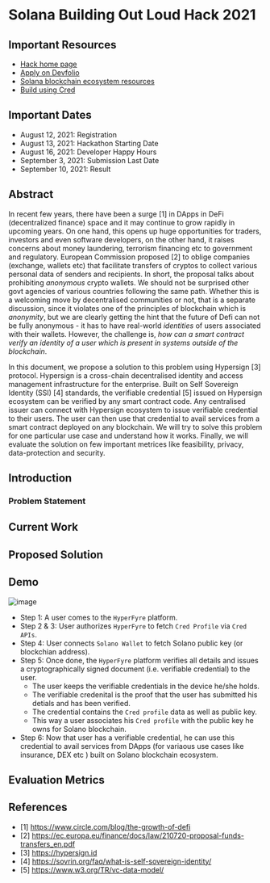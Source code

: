 # Solana Building Out Loud Hack 2021

## Important Resources

- [Hack home page](https://buildingoutloud.solana.com/)
- [Apply on Devfolio](https://devfolio.co/building-out-loud/dashboard)
- [Solana blockchain ecosystem resources](https://devfolio.notion.site/Resources-Building-Out-Loud-1cd9000a4c494733b73cd2691d7c90dc)
- [Build using Cred](https://devfolio.notion.site/Resources-Building-Out-Loud-1cd9000a4c494733b73cd2691d7c90dc)


## Important Dates

- August 12, 2021: Registration
- August 13, 2021: Hackathon Starting Date
- August 16, 2021: Developer Happy Hours
- September 3, 2021: Submission Last Date
- September 10, 2021: Result

## Abstract

In recent few years, there have been a surge [1] in DApps in DeFi (decentralized finance) space and it may continue to grow rapidly in upcoming years. 
On one hand, this opens up huge opportunities for traders, investors and even software developers, on the other hand, it raises concerns about money laundering, terrorism financing etc to government and regulatory. European Commission proposed [2] to oblige companies (exchange, wallets etc) that facilitate transfers of cryptos to collect various personal data of senders and recipients. In short, the proposal talks about prohibiting *anonymous* crypto wallets. We should not be surprised other govt agencies of various countries following the same path. Whether this is a welcoming move by decentralised communities or not, that is a separate discussion, since it violates one of the principles of blockchain which is *anonymity*, but we are clearly getting the hint that the future of Defi can not be fully anonymous - it has to have real-world *identities* of users associated with their wallets. However, the challenge is, *how can a smart contract verify an identity of a user which is present in systems outside of the blockchain*. 

In this document, we propose a solution to this problem using Hypersign [3] protocol. Hypersign is a cross-chain decentralised identity and access management infrastructure for the enterprise. Built on Self Sovereign Identity (SSI) [4] standards, the verifiable credential [5] issued on Hypersign ecosystem can be verified by any smart contract code. Any centralised issuer can connect with Hypersign ecosystem to issue verifiable credential to their users. The user can then use that credential to avail services from a smart contract deployed on any blockchain. We will try to solve this problem for one particular use case and understand how it works. Finally, we will evaluate the solution on few important metrices like feasibility, privacy, data-protection and security. 


## Introduction 

### Problem Statement


## Current Work

## Proposed Solution

## Demo

![image](https://user-images.githubusercontent.com/15328561/131084517-c31cd2af-8d1c-4b76-bcb0-69b2d4b592d8.png)

* Step 1: A user comes to the `HyperFyre` platform. 
* Step 2 & 3:  User authorizes `HyperFyre` to fetch `Cred Profile` via `Cred APIs`.
* Step 4: User connects `Solano Wallet` to fetch Solano public key  (or blockchian address).
* Step 5: Once done, the `HyperFyre` platform verifies all details and issues a cryptographically signed document (i.e. verifiable credential) to the user. 
  * The user keeps the verifiable credentials in the device he/she holds.
  * The verifiable credenital is the proof that the user has submitted his detials and has been verified. 
  * The credential contains the `Cred profile` data as well as public key. 
  * This way a user associates his `Cred profile` with the public key he owns for Solano blockchain.
* Step 6: Now that user has a verifiable credential, he can use this credential to avail  services from DApps (for variaous use cases like insurance, DEX etc ) built on Solano blockchain ecosystem.
      
## Evaluation Metrics

## References

- [1] https://www.circle.com/blog/the-growth-of-defi 
- [2] https://ec.europa.eu/finance/docs/law/210720-proposal-funds-transfers_en.pdf
- [3] https://hypersign.id
- [4] https://sovrin.org/faq/what-is-self-sovereign-identity/
- [5] https://www.w3.org/TR/vc-data-model/

